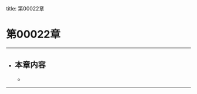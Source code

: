 title: 第00022章
# 第00022章
-------------------------------------------------
- 本章内容
    - 
    - 
-------------------------------------------------
